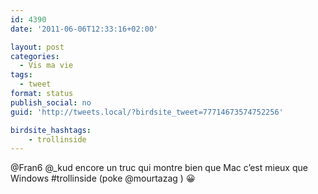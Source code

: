 ```yaml
---
id: 4390
date: '2011-06-06T12:33:16+02:00'

layout: post
categories:
  - Vis ma vie
tags:
  - tweet
format: status
publish_social: no
guid: 'http://tweets.local/?birdsite_tweet=77714673574752256'

birdsite_hashtags:
    - trollinside
---
```


@Fran6 @\_kud encore un truc qui montre bien que Mac c’est mieux que Windows #trollinside (poke @mourtazag ) 😀